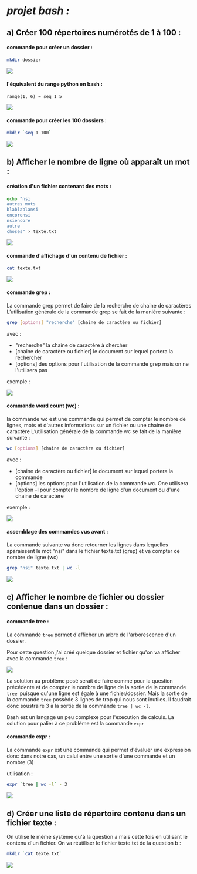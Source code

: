 # *projet bash :*

## a) Créer 100 répertoires numérotés de 1 à 100 :

#### commande pour créer un dossier :

```sh
mkdir dossier
```
<img src="https://raw.githubusercontent.com/Antoine-pa/mini-projets-NSI/master/bash/images/mkdir_command.png" />

#### l'équivalent du range python en bash :
```
range(1, 6) = seq 1 5
```
<img src="https://raw.githubusercontent.com/Antoine-pa/mini-projets-NSI/master/bash/images/seq_command.png" />

#### commande pour créer les 100 dossiers :

```sh
mkdir `seq 1 100`
```
<img src="https://raw.githubusercontent.com/Antoine-pa/mini-projets-NSI/master/bash/images/mkdir_100.png" />

## b) Afficher le nombre de ligne où apparaît un mot :

#### création d'un fichier contenant des mots :

```sh
echo "nsi
autres mots
blablablansi
encorensi
nsiencore
autre
choses" > texte.txt
```

<img src="https://raw.githubusercontent.com/Antoine-pa/mini-projets-NSI/master/bash/images/texte_txt.png" />

#### commande d'affichage d'un contenu de fichier :

```sh
cat texte.txt
```

<img src="https://raw.githubusercontent.com/Antoine-pa/mini-projets-NSI/master/bash/images/cat_command.png" />

#### commande grep :
La commande grep permet de faire de la recherche de chaine de caractères
L’utilisation générale de la commande grep se fait de la manière suivante :

```sh
grep [options] "recherche" [chaine de caractère ou fichier]
```

avec :
- "recherche" la chaine de caractère à chercher
- [chaine de caractère ou fichier] le document sur lequel portera la rechercher
- [options] des options pour l'utilisation de la commande grep mais on ne l'utilisera pas

exemple :

<img src="https://raw.githubusercontent.com/Antoine-pa/mini-projets-NSI/master/bash/images/grep_command.png" />

#### commande word count (wc) :

la commande wc est une commande qui permet de compter le nombre de lignes, mots et d'autres informations sur un fichier ou une chaine de caractère
L’utilisation générale de la commande wc se fait de la manière suivante :

```sh
wc [options] [chaine de caractère ou fichier]
```

avec :
- [chaine de caractère ou fichier] le document sur lequel portera la commande
- [options] les options pour l'utilisation de la commande wc. One utilisera l'option -l pour compter le nombre de ligne d'un document ou d'une chaine de caractère

exemple :

<img src="https://raw.githubusercontent.com/Antoine-pa/mini-projets-NSI/master/bash/images/wc_command.png" />

#### assemblage des commandes vus avant :

La commande suivante va donc retourner les lignes dans lequelles aparaissent le mot "nsi" dans le fichier texte.txt (grep) et va compter ce nombre de ligne (wc)

```sh
grep "nsi" texte.txt | wc -l
```

<img src="https://raw.githubusercontent.com/Antoine-pa/mini-projets-NSI/master/bash/images/count_nsi.png" />

## c) Afficher le nombre de fichier ou dossier contenue dans un dossier :

#### commande tree :

La commande `tree` permet d'afficher un arbre de l'arborescence d'un dossier.

Pour cette question j'ai créé quelque dossier et fichier qu'on va afficher avec la commande `tree` :

<img src="https://raw.githubusercontent.com/Antoine-pa/mini-projets-NSI/master/bash/images/tree_command.png" />

La solution au problème posé serait de faire comme pour la question précédente et de compter le nombre de ligne de la sortie de la commande `tree `puisque qu'une ligne est égale à une fichier/dossier. Mais la sortie de la commande `tree` possède 3 lignes de trop qui nous sont inutiles. Il faudrait donc soustraire 3 à la sortie de la commande `tree | wc -l`.

Bash est un langage un peu complexe pour l'execution de calculs. La solution pour palier à ce problème est la commande `expr`

#### commande expr :

La commande `expr` est une commande qui permet d'évaluer une expression donc dans notre cas, un calul entre une sortie d'une commande et un nombre (3)

utilisation :

```sh
expr `tree | wc -l` - 3
```

<img src="https://raw.githubusercontent.com/Antoine-pa/mini-projets-NSI/master/bash/images/question_c.png" />

## d) Créer une liste de répertoire contenu dans un fichier texte :

On utilise le même système qu'à la question a mais cette fois en utilisant le contenu d'un fichier. On va réutiliser le fichier texte.txt de la question b :

```sh
mkdir `cat texte.txt`
```

<img src="https://raw.githubusercontent.com/Antoine-pa/mini-projets-NSI/master/bash/images/question_d.png" />
